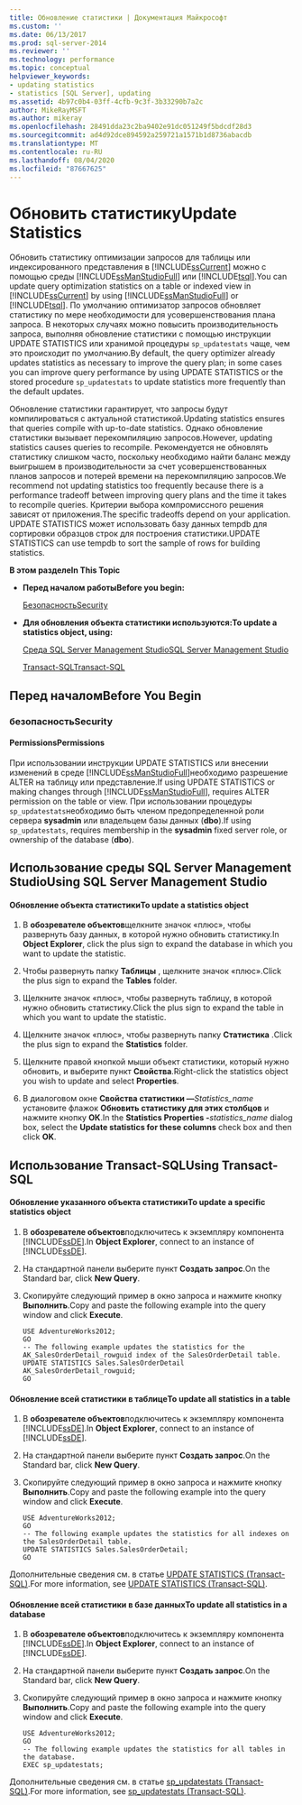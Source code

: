 ```yaml
---
title: Обновление статистики | Документация Майкрософт
ms.custom: ''
ms.date: 06/13/2017
ms.prod: sql-server-2014
ms.reviewer: ''
ms.technology: performance
ms.topic: conceptual
helpviewer_keywords:
- updating statistics
- statistics [SQL Server], updating
ms.assetid: 4b97c0b4-03ff-4cfb-9c3f-3b33290b7a2c
author: MikeRayMSFT
ms.author: mikeray
ms.openlocfilehash: 28491dda23c2ba9402e91dc051249f5bdcdf28d3
ms.sourcegitcommit: ad4d92dce894592a259721a1571b1d8736abacdb
ms.translationtype: MT
ms.contentlocale: ru-RU
ms.lasthandoff: 08/04/2020
ms.locfileid: "87667625"
---
```

# <a name="update-statistics"></a><span data-ttu-id="2ccb3-102">Обновить статистику</span><span class="sxs-lookup"><span data-stu-id="2ccb3-102">Update Statistics</span></span>
  <span data-ttu-id="2ccb3-103">Обновить статистику оптимизации запросов для таблицы или индексированного представления в [!INCLUDE[ssCurrent](../../includes/sscurrent-md.md)] можно с помощью среды [!INCLUDE[ssManStudioFull](../../includes/ssmanstudiofull-md.md)] или [!INCLUDE[tsql](../../includes/tsql-md.md)].</span><span class="sxs-lookup"><span data-stu-id="2ccb3-103">You can update query optimization statistics on a table or indexed view in [!INCLUDE[ssCurrent](../../includes/sscurrent-md.md)] by using [!INCLUDE[ssManStudioFull](../../includes/ssmanstudiofull-md.md)] or [!INCLUDE[tsql](../../includes/tsql-md.md)].</span></span> <span data-ttu-id="2ccb3-104">По умолчанию оптимизатор запросов обновляет статистику по мере необходимости для усовершенствования плана запроса. В некоторых случаях можно повысить производительность запроса, выполняя обновление статистики с помощью инструкции UPDATE STATISTICS или хранимой процедуры `sp_updatestats` чаще, чем это происходит по умолчанию.</span><span class="sxs-lookup"><span data-stu-id="2ccb3-104">By default, the query optimizer already updates statistics as necessary to improve the query plan; in some cases you can improve query performance by using UPDATE STATISTICS or the stored procedure `sp_updatestats` to update statistics more frequently than the default updates.</span></span>  
  
 <span data-ttu-id="2ccb3-105">Обновление статистики гарантирует, что запросы будут компилироваться с актуальной статистикой.</span><span class="sxs-lookup"><span data-stu-id="2ccb3-105">Updating statistics ensures that queries compile with up-to-date statistics.</span></span> <span data-ttu-id="2ccb3-106">Однако обновление статистики вызывает перекомпиляцию запросов.</span><span class="sxs-lookup"><span data-stu-id="2ccb3-106">However, updating statistics causes queries to recompile.</span></span> <span data-ttu-id="2ccb3-107">Рекомендуется не обновлять статистику слишком часто, поскольку необходимо найти баланс между выигрышем в производительности за счет усовершенствованных планов запросов и потерей времени на перекомпиляцию запросов.</span><span class="sxs-lookup"><span data-stu-id="2ccb3-107">We recommend not updating statistics too frequently because there is a performance tradeoff between improving query plans and the time it takes to recompile queries.</span></span> <span data-ttu-id="2ccb3-108">Критерии выбора компромиссного решения зависят от приложения.</span><span class="sxs-lookup"><span data-stu-id="2ccb3-108">The specific tradeoffs depend on your application.</span></span> <span data-ttu-id="2ccb3-109">UPDATE STATISTICS может использовать базу данных tempdb для сортировки образцов строк для построения статистики.</span><span class="sxs-lookup"><span data-stu-id="2ccb3-109">UPDATE STATISTICS can use tempdb to sort the sample of rows for building statistics.</span></span>  
  
 <span data-ttu-id="2ccb3-110">**В этом разделе**</span><span class="sxs-lookup"><span data-stu-id="2ccb3-110">**In This Topic**</span></span>  
  
-   <span data-ttu-id="2ccb3-111">**Перед началом работы**</span><span class="sxs-lookup"><span data-stu-id="2ccb3-111">**Before you begin:**</span></span>  
  
     [<span data-ttu-id="2ccb3-112">Безопасность</span><span class="sxs-lookup"><span data-stu-id="2ccb3-112">Security</span></span>](#Security)  
  
-   <span data-ttu-id="2ccb3-113">**Для обновления объекта статистики используются:**</span><span class="sxs-lookup"><span data-stu-id="2ccb3-113">**To update a statistics object, using:**</span></span>  
  
     [<span data-ttu-id="2ccb3-114">Среда SQL Server Management Studio</span><span class="sxs-lookup"><span data-stu-id="2ccb3-114">SQL Server Management Studio</span></span>](#SSMSProcedure)  
  
     [<span data-ttu-id="2ccb3-115">Transact-SQL</span><span class="sxs-lookup"><span data-stu-id="2ccb3-115">Transact-SQL</span></span>](#TsqlProcedure)  
  
##  <a name="before-you-begin"></a><a name="BeforeYouBegin"></a> <span data-ttu-id="2ccb3-116">Перед началом</span><span class="sxs-lookup"><span data-stu-id="2ccb3-116">Before You Begin</span></span>  
  
###  <a name="security"></a><a name="Security"></a> <span data-ttu-id="2ccb3-117">безопасность</span><span class="sxs-lookup"><span data-stu-id="2ccb3-117">Security</span></span>  
  
####  <a name="permissions"></a><a name="Permissions"></a> <span data-ttu-id="2ccb3-118">Permissions</span><span class="sxs-lookup"><span data-stu-id="2ccb3-118">Permissions</span></span>  
 <span data-ttu-id="2ccb3-119">При использовании инструкции UPDATE STATISTICS или внесении изменений в среде [!INCLUDE[ssManStudioFull](../../includes/ssmanstudiofull-md.md)]необходимо разрешение ALTER на таблицу или представление.</span><span class="sxs-lookup"><span data-stu-id="2ccb3-119">If using UPDATE STATISTICS or making changes through [!INCLUDE[ssManStudioFull](../../includes/ssmanstudiofull-md.md)], requires ALTER permission on the table or view.</span></span> <span data-ttu-id="2ccb3-120">При использовании процедуры `sp_updatestats`необходимо быть членом предопределенной роли сервера **sysadmin** или владельцем базы данных (**dbo**).</span><span class="sxs-lookup"><span data-stu-id="2ccb3-120">If using `sp_updatestats`, requires membership in the **sysadmin** fixed server role, or ownership of the database (**dbo**).</span></span>  
  
##  <a name="using-sql-server-management-studio"></a><a name="SSMSProcedure"></a> <span data-ttu-id="2ccb3-121">Использование среды SQL Server Management Studio</span><span class="sxs-lookup"><span data-stu-id="2ccb3-121">Using SQL Server Management Studio</span></span>  
  
#### <a name="to-update-a-statistics-object"></a><span data-ttu-id="2ccb3-122">Обновление объекта статистики</span><span class="sxs-lookup"><span data-stu-id="2ccb3-122">To update a statistics object</span></span>  
  
1.  <span data-ttu-id="2ccb3-123">В **обозревателе объектов**щелкните значок «плюс», чтобы развернуть базу данных, в которой нужно обновить статистику.</span><span class="sxs-lookup"><span data-stu-id="2ccb3-123">In **Object Explorer**, click the plus sign to expand the database in which you want to update the statistic.</span></span>  
  
2.  <span data-ttu-id="2ccb3-124">Чтобы развернуть папку **Таблицы** , щелкните значок «плюс».</span><span class="sxs-lookup"><span data-stu-id="2ccb3-124">Click the plus sign to expand the **Tables** folder.</span></span>  
  
3.  <span data-ttu-id="2ccb3-125">Щелкните значок «плюс», чтобы развернуть таблицу, в которой нужно обновить статистику.</span><span class="sxs-lookup"><span data-stu-id="2ccb3-125">Click the plus sign to expand the table in which you want to update the statistic.</span></span>  
  
4.  <span data-ttu-id="2ccb3-126">Щелкните значок «плюс», чтобы развернуть папку **Статистика** .</span><span class="sxs-lookup"><span data-stu-id="2ccb3-126">Click the plus sign to expand the **Statistics** folder.</span></span>  
  
5.  <span data-ttu-id="2ccb3-127">Щелкните правой кнопкой мыши объект статистики, который нужно обновить, и выберите пункт **Свойства**.</span><span class="sxs-lookup"><span data-stu-id="2ccb3-127">Right-click the statistics object you wish to update and select **Properties**.</span></span>  
  
6.  <span data-ttu-id="2ccb3-128">В диалоговом окне **Свойства статистики —**_Statistics_name_ установите флажок **Обновить статистику для этих столбцов** и нажмите кнопку **ОК**.</span><span class="sxs-lookup"><span data-stu-id="2ccb3-128">In the **Statistics Properties -**_statistics_name_ dialog box, select the **Update statistics for these columns** check box and then click **OK**.</span></span>  
  
##  <a name="using-transact-sql"></a><a name="TsqlProcedure"></a> <span data-ttu-id="2ccb3-129">Использование Transact-SQL</span><span class="sxs-lookup"><span data-stu-id="2ccb3-129">Using Transact-SQL</span></span>  
  
#### <a name="to-update-a-specific-statistics-object"></a><span data-ttu-id="2ccb3-130">Обновление указанного объекта статистики</span><span class="sxs-lookup"><span data-stu-id="2ccb3-130">To update a specific statistics object</span></span>  
  
1.  <span data-ttu-id="2ccb3-131">В **обозревателе объектов**подключитесь к экземпляру компонента [!INCLUDE[ssDE](../../includes/ssde-md.md)].</span><span class="sxs-lookup"><span data-stu-id="2ccb3-131">In **Object Explorer**, connect to an instance of [!INCLUDE[ssDE](../../includes/ssde-md.md)].</span></span>  
  
2.  <span data-ttu-id="2ccb3-132">На стандартной панели выберите пункт **Создать запрос**.</span><span class="sxs-lookup"><span data-stu-id="2ccb3-132">On the Standard bar, click **New Query**.</span></span>  
  
3.  <span data-ttu-id="2ccb3-133">Скопируйте следующий пример в окно запроса и нажмите кнопку **Выполнить**.</span><span class="sxs-lookup"><span data-stu-id="2ccb3-133">Copy and paste the following example into the query window and click **Execute**.</span></span>  
  
    ```  
    USE AdventureWorks2012;  
    GO  
    -- The following example updates the statistics for the AK_SalesOrderDetail_rowguid index of the SalesOrderDetail table.   
    UPDATE STATISTICS Sales.SalesOrderDetail AK_SalesOrderDetail_rowguid;   
    GO  
    ```  
  
#### <a name="to-update-all-statistics-in-a-table"></a><span data-ttu-id="2ccb3-134">Обновление всей статистики в таблице</span><span class="sxs-lookup"><span data-stu-id="2ccb3-134">To update all statistics in a table</span></span>  
  
1.  <span data-ttu-id="2ccb3-135">В **обозревателе объектов**подключитесь к экземпляру компонента [!INCLUDE[ssDE](../../includes/ssde-md.md)].</span><span class="sxs-lookup"><span data-stu-id="2ccb3-135">In **Object Explorer**, connect to an instance of [!INCLUDE[ssDE](../../includes/ssde-md.md)].</span></span>  
  
2.  <span data-ttu-id="2ccb3-136">На стандартной панели выберите пункт **Создать запрос**.</span><span class="sxs-lookup"><span data-stu-id="2ccb3-136">On the Standard bar, click **New Query**.</span></span>  
  
3.  <span data-ttu-id="2ccb3-137">Скопируйте следующий пример в окно запроса и нажмите кнопку **Выполнить**.</span><span class="sxs-lookup"><span data-stu-id="2ccb3-137">Copy and paste the following example into the query window and click **Execute**.</span></span>  
  
    ```  
    USE AdventureWorks2012;   
    GO  
    -- The following example updates the statistics for all indexes on the SalesOrderDetail table.   
    UPDATE STATISTICS Sales.SalesOrderDetail;   
    GO  
    ```  
  
 <span data-ttu-id="2ccb3-138">Дополнительные сведения см. в статье [UPDATE STATISTICS (Transact-SQL)](/sql/t-sql/statements/update-statistics-transact-sql).</span><span class="sxs-lookup"><span data-stu-id="2ccb3-138">For more information, see [UPDATE STATISTICS &#40;Transact-SQL&#41;](/sql/t-sql/statements/update-statistics-transact-sql).</span></span>  
  
#### <a name="to-update-all-statistics-in-a-database"></a><span data-ttu-id="2ccb3-139">Обновление всей статистики в базе данных</span><span class="sxs-lookup"><span data-stu-id="2ccb3-139">To update all statistics in a database</span></span>  
  
1.  <span data-ttu-id="2ccb3-140">В **обозревателе объектов**подключитесь к экземпляру компонента [!INCLUDE[ssDE](../../includes/ssde-md.md)].</span><span class="sxs-lookup"><span data-stu-id="2ccb3-140">In **Object Explorer**, connect to an instance of [!INCLUDE[ssDE](../../includes/ssde-md.md)].</span></span>  
  
2.  <span data-ttu-id="2ccb3-141">На стандартной панели выберите пункт **Создать запрос**.</span><span class="sxs-lookup"><span data-stu-id="2ccb3-141">On the Standard bar, click **New Query**.</span></span>  
  
3.  <span data-ttu-id="2ccb3-142">Скопируйте следующий пример в окно запроса и нажмите кнопку **Выполнить**.</span><span class="sxs-lookup"><span data-stu-id="2ccb3-142">Copy and paste the following example into the query window and click **Execute**.</span></span>  
  
    ```  
    USE AdventureWorks2012;   
    GO  
    -- The following example updates the statistics for all tables in the database.   
    EXEC sp_updatestats;  
    ```  
  
 <span data-ttu-id="2ccb3-143">Дополнительные сведения см. в статье [sp_updatestats (Transact-SQL)](/sql/relational-databases/system-stored-procedures/sp-updatestats-transact-sql).</span><span class="sxs-lookup"><span data-stu-id="2ccb3-143">For more information, see [sp_updatestats &#40;Transact-SQL&#41;](/sql/relational-databases/system-stored-procedures/sp-updatestats-transact-sql).</span></span>  
  
  
